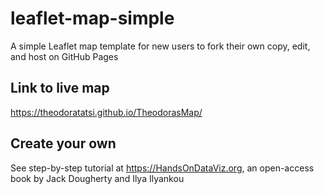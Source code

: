 # leaflet-map-simple
A simple Leaflet map template for new users to fork their own copy, edit, and host on GitHub Pages

## Link to live map 
https://theodoratatsi.github.io/TheodorasMap/

## Create your own
See step-by-step tutorial at https://HandsOnDataViz.org, an open-access book by Jack Dougherty and Ilya Ilyankou
